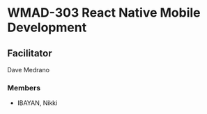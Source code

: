 # WMAD-303 React Native Mobile Development

## Facilitator
Dave Medrano

### Members
- IBAYAN, Nikki
